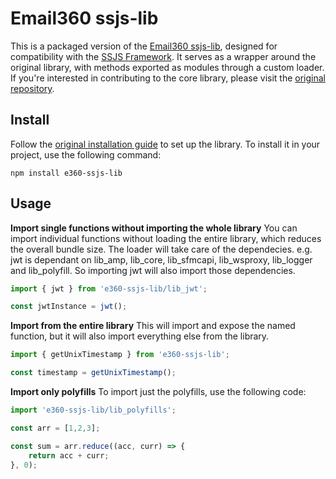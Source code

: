 # Email360 ssjs-lib 
This is a packaged version of the [Email360 ssjs-lib](https://github.com/email360/ssjs-lib), designed for compatibility with the [SSJS Framework](https://adessose.github.io/ssjs-webpack/). It serves as a wrapper around the original library, with methods exported as modules through a custom loader. If you're interested in contributing to the core library, please visit the [original repository](https://github.com/email360/ssjs-lib).
## Install
Follow the [original installation guide](https://github.com/email360/ssjs-lib?tab=readme-ov-file#quick-start) to set up the library. To install it in your project, use the following command:
```
npm install e360-ssjs-lib
```
## Usage
**Import single functions without importing the whole library**
You can import individual functions without loading the entire library, which reduces the overall bundle size. The loader will take care of the dependecies. e.g. jwt is dependant on lib_amp, lib_core, lib_sfmcapi, lib_wsproxy, lib_logger and lib_polyfill. So importing jwt will also import those dependencies.
```javascript
import { jwt } from 'e360-ssjs-lib/lib_jwt';

const jwtInstance = jwt();
```
**Import from the entire library**
This will import and expose the named function, but it will also import everything else from the library.
```javascript
import { getUnixTimestamp } from 'e360-ssjs-lib';

const timestamp = getUnixTimestamp();
``` 
**Import only polyfills**
To import just the polyfills, use the following code:
```javascript
import 'e360-ssjs-lib/lib_polyfills';

const arr = [1,2,3];

const sum = arr.reduce((acc, curr) => {
    return acc + curr;
}, 0);
```



